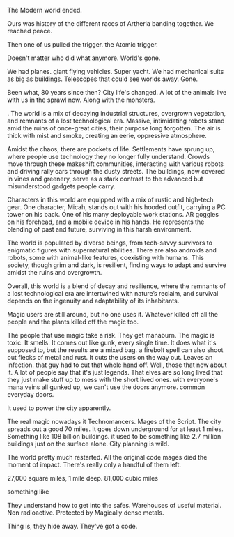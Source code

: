 The Modern world ended. 

Ours was history of the different races of Artheria banding together. We reached peace.

Then one of us pulled the trigger. the Atomic trigger.

Doesn't matter who did what anymore. World's gone.

We had planes. giant flying vehicles. Super yacht. We had mechanical suits as big as buildings. Telescopes that could see worlds away.
Gone.

Been what, 80 years since then?
City life's changed. A lot of the animals live with us in the sprawl now. Along with the monsters.


. The world is a mix of decaying industrial structures, overgrown vegetation, and remnants of a lost technological era. Massive, intimidating robots stand amid the ruins of once-great cities, their purpose long forgotten. The air is thick with mist and smoke, creating an eerie, oppressive atmosphere.

Amidst the chaos, there are pockets of life. Settlements have sprung up, where people use technology they no longer fully understand. Crowds move through these makeshift communities, interacting with various robots and driving rally cars through the dusty streets. The buildings, now covered in vines and greenery, serve as a stark contrast to the advanced but misunderstood gadgets people carry.

Characters in this world are equipped with a mix of rustic and high-tech gear. One character, Micah, stands out with his hooded outfit, carrying a PC tower on his back. One of his many deployable work stations. AR goggles on his forehead, and a mobile device in his hands. He represents the blending of past and future, surviving in this harsh environment.

The world is populated by diverse beings, from tech-savvy survivors to enigmatic figures with supernatural abilities. There are also androids and robots, some with animal-like features, coexisting with humans. This society, though grim and dark, is resilient, finding ways to adapt and survive amidst the ruins and overgrowth.

Overall, this world is a blend of decay and resilience, where the remnants of a lost technological era are intertwined with nature’s reclaim, and survival depends on the ingenuity and adaptability of its inhabitants.

Magic users are still around, but no one uses it. Whatever killed off all the people and the plants killed off the magic too.

The people that use magic take a risk. They get manaburn. The magic is toxic. It smells. It comes out like gunk, every single time.
It does what it's supposed to, but the results are a mixed bag. a firebolt spell can also shoot out flecks of metal and rust. It cuts the users on the way out. Leaves an infection. that guy had to cut that whole hand off. Well, those that now about it. A lot of people say that it's just legends. That elves are so long lived that they just make stuff up to mess with the short lived ones.
with everyone's mana veins all gunked up, we can't use the doors anymore. common everyday doors.


It used to power the city apparently.


The real magic nowadays it Technomancers. Mages of the Script. The city spreads out a good 70 miles. It goes down underground for at least 1 miles. Something like 108 billion buildings.  it used to be something like 2.7 million buildings just on the surface alone. City planning is wild.


The world pretty much restarted. All the original code mages died the moment of impact. There's really only a handful of them left.

27,000 square miles, 1 mile deep.
81,000 cubic miles

something like 

They understand how to get into the safes. Warehouses of useful material. Non radioactive. Protected by Magically dense metals.

Thing is, they hide away. They've got a code.








